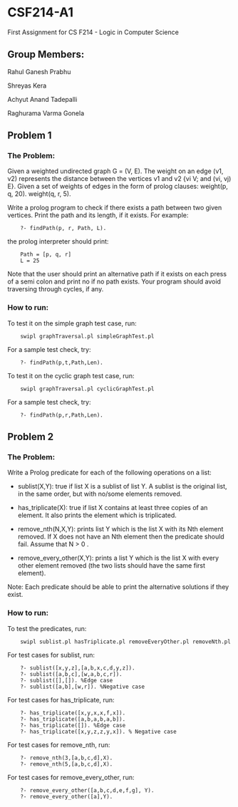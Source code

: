 # CSF214-A1
First Assignment for CS F214 - Logic in Computer Science

## Group Members:

Rahul Ganesh Prabhu

Shreyas Kera

Achyut Anand Tadepalli

Raghurama Varma Gonela

## Problem 1

### The Problem:
Given a weighted undirected graph G = (V, E). The weight on an edge (v1, v2) represents the distance between the vertices v1 and v2 {vi V; and (vi, vj) E}. Given a set of weights of edges in the form of prolog clauses:
weight(p, q, 20).
weight(q, r, 5).

Write a prolog program to check if there exists a path between two given vertices. Print the path and its length, if it exists. For example:

        ?- findPath(p, r, Path, L).

the prolog interpreter should print:

        Path = [p, q, r]
        L = 25

Note that the user should print an alternative path if it exists on each press of a semi colon and print no if no path exists.
Your program should avoid traversing through cycles, if any.

### How to run:
To test it on the simple graph test case, run:

        swipl graphTraversal.pl simpleGraphTest.pl

For a sample test check, try:

        ?- findPath(p,t,Path,Len).

To test it on the cyclic graph test case, run:

        swipl graphTraversal.pl cyclicGraphTest.pl

For a sample test check, try:

        ?- findPath(p,r,Path,Len).

## Problem 2

### The Problem:
Write a Prolog predicate for each of the following operations on a list:

- sublist(X,Y): true if list X is a sublist of list Y. A sublist is the original list, in the same order, but with no/some elements removed. 

- has_triplicate(X): true if list X contains at least three copies of an element. It also prints the element which is triplicated.

- remove_nth(N,X,Y): prints list Y which is the list X with its Nth element removed. If X does not have an Nth element then the predicate should fail. Assume that N > 0 .

- remove_every_other(X,Y): prints a list Y which is the list X with every other element removed (the two lists should have the same first element). 

Note: Each predicate should be able to print the alternative solutions if they exist.

### How to run:
To test the predicates, run:

        swipl sublist.pl hasTriplicate.pl removeEveryOther.pl removeNth.pl 

For test cases for sublist, run:

        ?- sublist([x,y,z],[a,b,x,c,d,y,z]).
        ?- sublist([a,b,c],[w,a,b,c,r]).
        ?- sublist([],[]). %Edge case
        ?- sublist([a,b],[w,r]). %Negative case

For test cases for has_triplicate, run:

        ?- has_triplicate([x,y,x,x,f,x]).
        ?- has_triplicate([a,b,a,b,a,b]).
        ?- has_triplicate([]). %Edge case
        ?- has_triplicate([x,y,z,z,y,x]). % Negative case

For test cases for remove_nth, run:

        ?- remove_nth(3,[a,b,c,d],X).
        ?- remove_nth(5,[a,b,c,d],X).

For test cases for remove_every_other, run:

        ?- remove_every_other([a,b,c,d,e,f,g], Y).
        ?- remove_every_other([a],Y).


